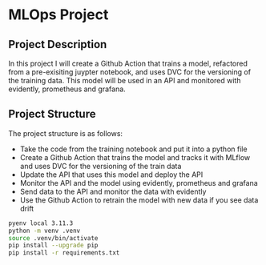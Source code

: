 # MLOps Project

## Project Description

In this project I will create a Github Action that trains a model, refactored from a pre-exisiting juypter notebook, and uses DVC for the versioning of the training data. This model will be used in an API and monitored with evidently, prometheus and grafana.

## Project Structure

The project structure is as follows:

- Take the code from the training notebook and put it into a python file 
- Create a Github Action that trains the model and tracks it with MLflow and uses DVC for the versioning of the train data
- Update the API that uses this model and deploy the API
- Monitor the API and the model using evidently, prometheus and grafana
- Send data to the API and monitor the data with evidently
- Use the Github Action to retrain the model with new data if you see data drift 

```bash
pyenv local 3.11.3
python -m venv .venv
source .venv/bin/activate
pip install --upgrade pip
pip install -r requirements.txt
``````
